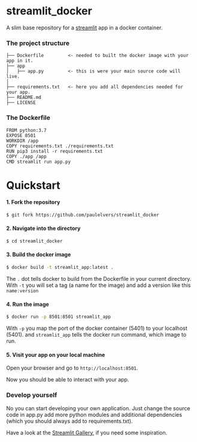 # streamlit_docker

A slim base repository for a [streamlit](https://streamlit.io/) app in a docker container.

### The project structure

```
├── Dockerfile         <- needed to built the docker image with your app in it.      
├── app
│   ├── app.py         <- this is were your main source code will live.
│
├── requirements.txt   <- here you add all dependencies needed for your app.
├── README.md    
├── LICENSE
```

### The Dockerfile
```
FROM python:3.7
EXPOSE 8501
WORKDIR /app
COPY requirements.txt ./requirements.txt
RUN pip3 install -r requirements.txt
COPY ./app /app
CMD streamlit run app.py
```

# Quickstart

#### 1. Fork the repository
```bash
$ git fork https://github.com/paulelvers/streamlit_docker
```  

#### 2. Navigate into the directory
```bash
$ cd streamlit_docker
```  

#### 3. Build the docker image
```bash
$ docker build -t streamlit_app:latest .
```  
The `.` dot tells docker to build from the Dockerfile in your current directory.
With `-t` you will set a tag (a name for the image) and add a version like this `name:version`

#### 4. Run the image
```bash
$ docker run -p 8501:8501 streamlit_app
```  
With `-p` you map the port of the docker container (5401) to your localhost (5401).
and `streamlit_app` tells the docker run command, which image to run.

#### 5. Visit your app on your local machine
Open your browser and go to `http://localhost:8501`.

Now you should be able to interact with your app.


### Develop yourself
No you can start developing your own application. Just change the source code in app.py
add more python modules and additional dependencies (which you should always add to requirements.txt).

Have a look at the [Streamlit Gallery](https://streamlit.io/gallery), if you need some inspiration.
